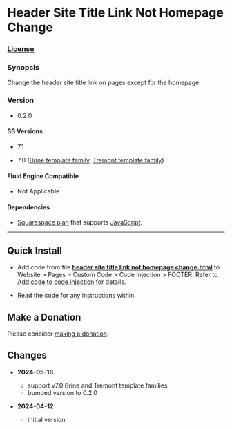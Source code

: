 # Header Site Title Link Not Homepage Change

### [License][1]

### Synopsis

Change the header site title link on pages except for the homepage.

### Version

  * 0.2.0

#### SS Versions

  * 7.1
  
  * 7.0 ([Brine template family][2], [Tremont template family][3])

#### Fluid Engine Compatible

  * Not Applicable

#### Dependencies

  * [Squarespace plan][4] that supports [JavaScript][5].

---

## Quick Install

* Add code from file **[header site title link not homepage change.html][6]** to
  Website > Pages > Custom Code > Code Injection > FOOTER. Refer to [Add code
  to code injection][7] for details.
  
* Read the code for any instructions within.

## Make a Donation

Please consider [making a donation][8].

## Changes

* **2024-05-16**

  * support v7.0 Brine and Tremont template families
  * bumped version to 0.2.0
  
* **2024-04-12**

  * initial version

[1]: https://github.com/tomsWebConsulting/twcsl/blob/main/LICENSE.txt#L1
[2]: https://support.squarespace.com/hc/en-us/articles/212512738-Brine-template-family
[3]: https://support.squarespace.com/hc/en-us/articles/227024467-Tremont-template-family
[4]: https://www.squarespace.com/pricing
[5]: https://en.wikipedia.org/wiki/JavaScript
[6]: header%20site%20title%20link%20not%20homepage%20change.html#L1
[7]: https://support.squarespace.com/hc/en-us/articles/205815908-Using-code-injection#toc-add-code-to-code-injection
[8]: https://github.com/tomsWebConsulting/twcsl#make-a-donation

